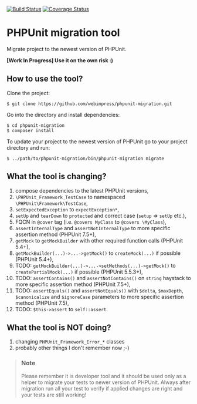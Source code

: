 [![Build Status](https://travis-ci.com/webimpress/phpunit-migration.svg?branch=master)](https://travis-ci.com/webimpress/phpunit-migration)
[![Coverage Status](https://coveralls.io/repos/github/webimpress/phpunit-migration/badge.svg?branch=master)](https://coveralls.io/github/webimpress/phpunit-migration?branch=master)

# PHPUnit migration tool

Migrate project to the newest version of PHPUnit.

**[Work In Progress] Use it on the own risk :)**

## How to use the tool?

Clone the project:
```console
$ git clone https://github.com/webimpress/phpunit-migration.git
```

Go into the directory and install dependencies:
```console
$ cd phpunit-migration
$ composer install
```

To update your project to the newest version of PHPUnit go to your project directory and run:
```console
$ ../path/to/phpunit-migration/bin/phpunit-migration migrate
```

## What the tool is changing?

1. compose dependencies to the latest PHPUnit versions,
2. `\PHPUnit_Framework_TestCase` to namespaced `\PHPUnit\Framework\TestCase`,
3. `setExpectedException` to `expectException*`,
4. `setUp` and `tearDown` to `protected` and correct case (`setup` => `setUp` etc.),
5.  FQCN in `@cover` tag (i.e. `@covers MyClass` to `@covers \MyClass`),
6. `assertInternalType` and `assertNotInternalType` to more specific assertion method (PHPUnit 7.5+),
7. `getMock` to `getMockBuilder` with other required function calls (PHPUnit 5.4+),
8. `getMockBuilder(...)->...->getMock()` to `createMock(...)` if possible (PHPUnit 5.4+),
9. TODO: `getMockBuilder(...)->...->setMethods(...)->getMock()` to `createPartialMock(...)` if possible
  (PHPUnit 5.5.3+),
10. TODO: `assertContains()` and `assertNotContains()` on `string` haystack to more specific assertion method
  (PHPUnit 7.5+),
11. TODO: `assertEquals()` and `assertNotEquals()` with `$delta`, `$maxDepth`, `$canonicalize` and `$ignoreCase`
  parameters to more specific assertion method (PHPUnit 7.5),
12. TODO: `$this->assert` to `self::assert`.

## What the tool is NOT doing?

1. changing `PHPUnit_Framework_Error_*` classes
2. probably other things I don't remember now ;-)

> ### Note
>
> Please remember it is developer tool and it should be used
> only as a helper to migrate your tests to newer version
> of PHPUnit.
> Always after migration run all your test to verify if applied
> changes are right and your tests are still working!
